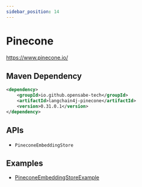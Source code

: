 ```yaml
---
sidebar_position: 14
---
```


# Pinecone

https://www.pinecone.io/


## Maven Dependency

```xml
<dependency>
    <groupId>io.github.opensabe-tech</groupId>
    <artifactId>langchain4j-pinecone</artifactId>
    <version>0.31.0.1</version>
</dependency>
```


## APIs

- `PineconeEmbeddingStore`


## Examples

- [PineconeEmbeddingStoreExample](https://github.com/langchain4j/langchain4j-examples/blob/main/pinecone-example/src/main/java/PineconeEmbeddingStoreExample.java)
